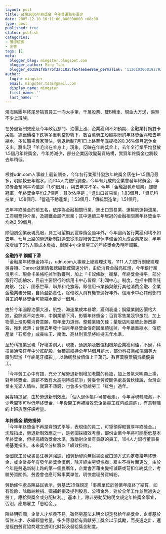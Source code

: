 ```yaml
---
layout: post
title: 台灣2005年終獎金 今年普遍跌多漲少
date: 2005-12-10 16:11:00.000000000 +08:00
type: post
published: true
status: publish
categories:
- 領導統御
- 企管
tags: []
meta:
  blogger_blog: mingster.blogspot.com
  blogger_author: Ming Tsai
  blogger_eb3191f8b77bf2ac10a5fe54aebee9ae_permalink: '113610306019279393'
author:
  login: mingster
  email: mingster.tsai@gmail.com
  display_name: mingster
  first_name: ''
  last_name: ''
---
```

<p>鴻海集團年終尾牙犒賞員工一向大手筆，千萬股票、雙B轎車、現金大方送，羨煞不少上班族。</p>
<p>在勞退新制效應及今年政治惡鬥、油價上漲、企業獲利不如預期、金融業打銷雙卡呆帳、鋼鐵價格下跌等多重利空影響下，數百萬勞工殷殷期盼的年終獎金將較去年縮水，多位職場專家預估，勞退新制7月1日上路至年底提撥的0.36%個月退休金支出，將出現「羊毛出在羊身上」現象，反映在年終獎金上，去年全行業平均發放1.5個月年終獎金，今年將減少，部分企業因改變薪資結構，實質年終獎金也將較去年稍低。</p>
<p><a href="http://bp2.blogger.com/_i0VzdspWXjI/RvID4wxP2oI/AAAAAAAAAI8/wx8CQpcxEgI/s1600-h/13.jpg"><img id="BLOGGER_PHOTO_ID_5112152800717953666" alt="" src="{{ site.JB.IMAGE_PATH }}/13.jpg" border="0" /></a></p>
<p>根據udn.com人事線上最新調查，今年各行業預計發放年終獎金落在1~1.5個月最多，明顯較去年縮水。而104人力銀行調查，今年有九成的企業會發年終獎金，年終獎金預測平均值是「1.61個月」，與去年差不多。今年「金融證券產險業」蟬聯冠軍，年終獎金平均2.7個月，其次依序是：「進出口貿易業」1.83個月、「資訊科技業」1.58個月、「營造不動產業」1.53個月、「傳統製造業」1.51個月。</p>
<p>去年年終獎金的前五名，依序為金融相關行業、進出口貿易業、運輸航運物流業、工商服務仲介業，及鋼鐵金屬汽車業；其中連續三年居冠的金融相關業年終獎金平均為2.59個月。</p>
<p>除個別企業表現亮眼，員工可望領到豐厚獎金過年外，今年國內各行業獲利均不如去年，七月上路的勞退新制對過去從未提撥勞工退休準備金的九成企業來說，半年來增加了6%人事成本負擔，衝擊中小企業勞工的年終獎金及明年調薪。 </p>
<p><b>金融持平 鋼鐵下滑<br /></b>「金融業年終獎金持平」，udn.com人事線上總經理沈瑋、1111 人力銀行副總經理吳睿穎、Career就業情報總編輯臧聲遠分析，由於消費金融亮紅燈，今年銀行業信用卡、現金卡呆帳吃掉半數獲利，加上「卡奴條款」衝擊，年終獎金持平，部分銀行可能縮水，目前主要銀行的信用卡中心皆採「利潤中心」制度，包括中國信託商銀、台新、國泰世華、聯邦和花旗等，即信用卡業務與銀行其他消費金融、企業金融業務分開，自負盈虧責任，除催收人員有機會過好年外，信用卡中心其他部門員工的年終獎金可能縮水至少一個月。</p>
<p>由於今年國際油價大漲，航空、海運業成本暴增，獲利衰退；鋼鐵業則因價格大跌，盈餘遠不如去年，中鋼業績下滑，影響年終獎金；百貨零售業競爭激烈，加上物價上漲影響消費意願，周年慶力道弱，整體業績欠佳；量販店則是彼此慘烈廝殺，獲利微薄；台鹽去年發十個月年終獎金傳奇因業績猛掉，今年嚴重縮水，傳統產業「石垣會」成員味王、南僑、高林則表示將維持去年水準。</p>
<p>至於科技業呈現「好壞差別大」現象，通訊類及數位相機類企業獲利佳，不過，科技業通常在年中分紅配股，台積電維持全年14個月薪水，部分科技業如鴻海等大廠則舉辦「年終尾牙模彩」，以動輒發放價值上千萬元、數百萬股票犒賞績優員工。</p>
<p>「今年勞工心中有譜，充分了解勞退新制增加老闆的負擔，加上景氣未明顯上揚，對年終獎金、調薪不致有太高期待或抗爭」勞委會勞資關係處長黃秋桂說，台灣企業主充滿人情味，就算不賺錢，也會多少發給勞工「紅包」過年。</p>
<p>吳睿穎提醒，由於勞退新制效應，「個人退休帳戶可帶著走」，今年浮現轉職潮，不少老闆寧可壓低年終獎金，「年後開工再補給效忠企業員工紅包或調薪」，有意轉職的上班族應仔細考量。<br /><b><br />年終獎金 績效掛帥</b><br />「今年年終獎金不再是齊頭式平等，表現佳的員工，可望領得較豐厚年終獎金。」沈瑋指出，勞退新制效應之一，是老闆採績效考量，部份企業今年將可能壓低基本年終獎金，但提高績效獎金水準，激勵對企業有貢獻的員工，104人力銀行董事長楊基寬指出，未來獎金分紅將以「績效掛帥」。</p>
<p>全國總工會秘書長汪英達強調，如勞動契約無論書面或口頭方式約定發給年終獎金，或企業長年有發年終獎金慣例，除非經由勞資協商，雇主不得片面更改，由於今年是勞退新制上路的第一個農曆年，企業會否藉由變相減薪或苛扣年終獎金，考驗勞資關係，勞委會也應盯緊事業單位，明快處理勞資糾紛。</p>
<p>勞動條件處長陳益民表示，勞基法29條規定「事業單位於營業年度終了結算，如有盈餘，除繳納稅捐、彌補虧損及提列股息、公積金外，對於全年工作並無過失之勞工，應給與獎金或分配紅利。」基本上，除非勞動契約明文規定年終獎金事宜，否則，應屬雇主「恩給金」。</p>
<p>陳益明強調，企業人才培養不易，雖然勞基法未明文規定發給年終獎金，企業基於留住人才、永續經營考量，多少應發給有貢獻勞工獎金以示獎勵，而長遠之計，還是經由勞資協商建立透明化財報及發給獎金制度。</p>
